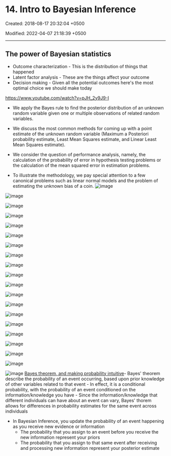 # 14. Intro to Bayesian Inference

Created: 2018-08-17 20:32:04 +0500

Modified: 2022-04-07 21:18:39 +0500

---

## The power of Bayesian statistics

- Outcome characterization - This is the distribution of things that happened
- Latent factor analysis - These are the things affect your outcome
- Decision making - Given all the potential outcomes here's the most optimal choice we should make today

<https://www.youtube.com/watch?v=pJH_2y9J9-I>

- We apply the Bayes rule to find the posterior distribution of an unknown random variable given one or multiple observations of related random variables.

- We discuss the most common methods for coming up with a point estimate of the unknown random variable (Maximum a Posteriori probability estimate, Least Mean Squares estimate, and Linear Least Mean Squares estimate).

- We consider the question of performance analysis, namely, the calculation of the probability of error in hypothesis testing problems or the calculation of the mean squared error in estimation problems.

- To illustrate the methodology, we pay special attention to a few canonical problems such as linear normal models and the problem of estimating the unknown bias of a coin.
![image](media/Intro---Syllabus_14.-Intro-to-Bayesian-Inference-image1.png)

![image](media/Intro---Syllabus_14.-Intro-to-Bayesian-Inference-image2.png)

![image](media/Intro---Syllabus_14.-Intro-to-Bayesian-Inference-image3.png)

![image](media/Intro---Syllabus_14.-Intro-to-Bayesian-Inference-image4.png)

![image](media/Intro---Syllabus_14.-Intro-to-Bayesian-Inference-image5.png)

![image](media/Intro---Syllabus_14.-Intro-to-Bayesian-Inference-image6.png)

![image](media/Intro---Syllabus_14.-Intro-to-Bayesian-Inference-image7.png)

![image](media/Intro---Syllabus_14.-Intro-to-Bayesian-Inference-image8.png)

![image](media/Intro---Syllabus_14.-Intro-to-Bayesian-Inference-image9.png)

![image](media/Intro---Syllabus_14.-Intro-to-Bayesian-Inference-image10.png)

![image](media/Intro---Syllabus_14.-Intro-to-Bayesian-Inference-image11.png)

![image](media/Intro---Syllabus_14.-Intro-to-Bayesian-Inference-image12.png)

![image](media/Intro---Syllabus_14.-Intro-to-Bayesian-Inference-image13.png)

![image](media/Intro---Syllabus_14.-Intro-to-Bayesian-Inference-image14.png)

![image](media/Intro---Syllabus_14.-Intro-to-Bayesian-Inference-image15.png)

![image](media/Intro---Syllabus_14.-Intro-to-Bayesian-Inference-image16.png)

![image](media/Intro---Syllabus_14.-Intro-to-Bayesian-Inference-image17.png)

![image](media/Intro---Syllabus_14.-Intro-to-Bayesian-Inference-image18.png)

![image](media/Intro---Syllabus_14.-Intro-to-Bayesian-Inference-image19.png)

![image](media/Intro---Syllabus_14.-Intro-to-Bayesian-Inference-image20.png)
[Bayes theorem, and making probability intuitive](https://www.youtube.com/watch?v=HZGCoVF3YvM)-  Bayes' theorem describe the probability of an event occurring, based upon prior knowledge of other variables related to that event
    -  In effect, it is a conditional probability, with the probability of an event conditioned on the information/knowledge you have
    -  Since the information/knowledge that different individuals can have about an event can vary, Bayes' thorem allows for differences in probability estimates for the same event across individuals

- In Bayesian Inference, you update the probability of an event happening as you receive new evidence or information
  - The probability that you assign to an event before you receive the new information represent your priors
  - The probability that you assign to that same event after receiving and processing new information represent your posterior estimate
